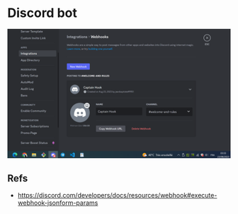 # Discord bot

![create the hook](./create-discord-webhook.PNG)

## Refs 

* https://discord.com/developers/docs/resources/webhook#execute-webhook-jsonform-params